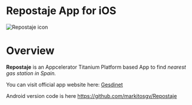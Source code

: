 # Repostaje App for iOS


![Repostaje icon](http://www.gesdinet.com/repostaje/img/app_icon.png)


# Overview

**Repostaje** is an Appcelerator Titanium Platform based App to find *nearest gas station in Spain.*

You can visit official app website here: [Gesdinet](<http://www.gesdinet.com/repostaje>)

Android version code is here <https://github.com/markitosgv/Repostaje>


